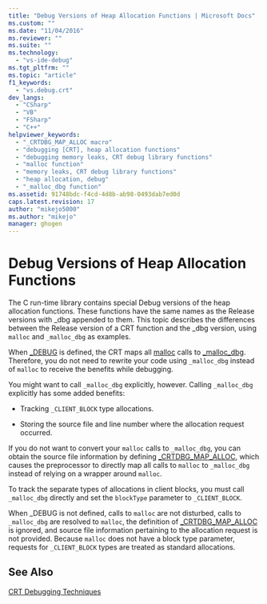 ```yaml
---
title: "Debug Versions of Heap Allocation Functions | Microsoft Docs"
ms.custom: ""
ms.date: "11/04/2016"
ms.reviewer: ""
ms.suite: ""
ms.technology: 
  - "vs-ide-debug"
ms.tgt_pltfrm: ""
ms.topic: "article"
f1_keywords: 
  - "vs.debug.crt"
dev_langs: 
  - "CSharp"
  - "VB"
  - "FSharp"
  - "C++"
helpviewer_keywords: 
  - "_CRTDBG_MAP_ALLOC macro"
  - "debugging [CRT], heap allocation functions"
  - "debugging memory leaks, CRT debug library functions"
  - "malloc function"
  - "memory leaks, CRT debug library functions"
  - "heap allocation, debug"
  - "_malloc_dbg function"
ms.assetid: 91748bdc-f4cd-4d8b-ab98-0493dab7ed0d
caps.latest.revision: 17
author: "mikejo5000"
ms.author: "mikejo"
manager: ghogen
---
```

# Debug Versions of Heap Allocation Functions
The C run-time library contains special Debug versions of the heap allocation functions. These functions have the same names as the Release versions with _dbg appended to them. This topic describes the differences between the Release version of a CRT function and the _dbg version, using `malloc` and `_malloc_dbg` as examples.  
  
 When [_DEBUG](/cpp/c-runtime-library/debug) is defined, the CRT maps all [malloc](/cpp/c-runtime-library/reference/malloc) calls to [_malloc_dbg](/cpp/c-runtime-library/reference/malloc-dbg). Therefore, you do not need to rewrite your code using `_malloc_dbg` instead of `malloc` to receive the benefits while debugging.  
  
 You might want to call `_malloc_dbg` explicitly, however. Calling `_malloc_dbg` explicitly has some added benefits:  
  
-   Tracking `_CLIENT_BLOCK` type allocations.  
  
-   Storing the source file and line number where the allocation request occurred.  
  
 If you do not want to convert your `malloc` calls to `_malloc_dbg`, you can obtain the source file information by defining [_CRTDBG_MAP_ALLOC](/cpp/c-runtime-library/crtdbg-map-alloc), which causes the preprocessor to directly map all calls to `malloc` to `_malloc_dbg` instead of relying on a wrapper around `malloc`.  
  
 To track the separate types of allocations in client blocks, you must call `_malloc_dbg` directly and set the `blockType` parameter to `_CLIENT_BLOCK`.  
  
 When _DEBUG is not defined, calls to `malloc` are not disturbed, calls to `_malloc_dbg` are resolved to `malloc`, the definition of [_CRTDBG_MAP_ALLOC](/cpp/c-runtime-library/crtdbg-map-alloc) is ignored, and source file information pertaining to the allocation request is not provided. Because `malloc` does not have a block type parameter, requests for `_CLIENT_BLOCK` types are treated as standard allocations.  
  
## See Also  
 [CRT Debugging Techniques](../debugger/crt-debugging-techniques.md)